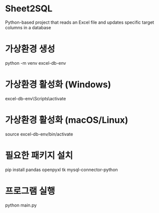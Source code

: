 # Sheet2SQL
Python-based project that reads an Excel file and updates specific target columns in a database


# 가상환경 생성
python -m venv excel-db-env

# 가상환경 활성화 (Windows)
excel-db-env\Scripts\activate

# 가상환경 활성화 (macOS/Linux)
source excel-db-env/bin/activate

# 필요한 패키지 설치
pip install pandas openpyxl tk mysql-connector-python

# 프로그램 실행
python main.py